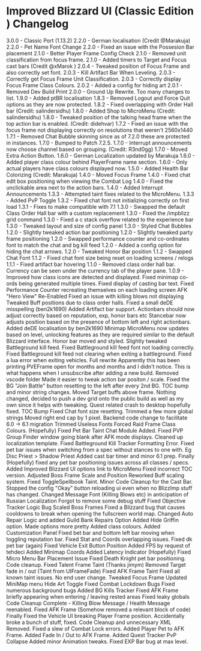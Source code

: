 # Improved Blizzard UI (Classic Edition ) Changelog

3.0.0 - Classic Port (1.13.2)
2.2.0 - German localisation (Credit @Marakuja)
2.2.0 - Pet Name Font Change
2.2.0 - Fixed an issue with the Possesion Bar placement
2.1.0 - Better Player Frame Config Check
2.1.0 - Removed unit classification from focus frame.
2.1.0 - Added timers to Target and Focus cast bars (Credit @xMarok )
2.0.4 - Tweaked position of Focus Frame and also correctly set font.
2.0.3 - Kill Artifact Bar When Leveling.
2.0.3 - Correctly get Focus Frame Unit Classification.
2.0.3 - Correctly display Focus Frame Class Colours.
2.0.2 - Added a config for hiding art
2.0.1 - Removed Dev Build Print
2.0.0 - Ground Up Rewrite. Too many changes to list.
1.9.0 - Added ptBR localisation
1.8.3 - Removed Logout and Force Quit options as they are now protected.
1.8.2 - Fixed overlapping with Order Hall bar (Credit: salindersidhu)
1.8.0 - Added Shop to MicroMenu (Credit: salindersidhu)
1.8.0 - Tweaked position of the talking head frame when the top action bar is enabled. (Credit: didehvar)
1.7.2 - Fixed an issue with the focus frame not displaying correctly on resolutions that weren't 2560x1440
1.7.1 - Removed Chat Bubble skinning since as of 7.2.0 these are protected in instances.
1.7.0 - Bumped to Patch 7.2.5.
1.7.0 - Interrupt announcements now choose channel based on grouping. (Credit: R3nd0gg)
1.7.0 - Moved Extra Action Button.
1.6.0 - German Localization updated by Marakuja
1.6.0 - Added player class colour behind PlayerFrame name section.
1.6.0 - Only actual players have class colours displayed now.
1.5.0 - Added Health Bar Colorizing (Credit: Marakuja)
1.4.0 - Moved Focus Frame
1.4.0 - Fixed chat edit box positioning when viewing the Combat Log
1.4.0 - Fixed the unclickable area next to the action bars.
1.4.0 - Added Interrupt Announcements
1.3.3 - Attempted taint fixes related to the MicroMenu.
1.3.3 - Added PvP Toggle
1.3.2 - Fixed chat font not initializing correctly on first load
1.3.1 - Fixes to make compatible with 7.1
1.3.0 - Swapped the default Class Order Hall bar with a custom replacement
1.3.0 - Fixed the /impblizz grid command
1.3.0 - Fixed a c stack overflow related to the experience bar
1.3.0 - Tweaked layout and size of config panel
1.3.0 - Styled Chat Bubbles
1.2.0 - Slightly tweaked action bar positioning
1.2.0 - Slightly tweaked party frame positioning
1.2.0 - Swapped performance counter and co-ordinates font to match the chat and bg kill feed
1.2.0 - Added a config option for hiding the chat arrows.
1.2.0 - Tweaked Honor Bar position
1.1.2 - Swapped Chat Font
1.1.2 - Fixed chat font size being reset on loading screens / relogs
1.1.1 - Fixed artifact bar hovering
1.1.0 - Removed class order hall bar. Currency can be seen under the currency tab of the player pane.
1.0.9 - Improved how class icons are detected and displayed.
Fixed minimap co-ords being generated multiple times.
Fixed display of casting bar text.
Fixed Performance Counter recreating themselves on each loading screen
AFK "Hero View" Re-Enabled
Fixed an issue with killing blows not displaying
Tweaked Buff positions due to class order halls.
Fixed a small deDE misspelling (ben2k1690)
Added Artifact bar support.
Actionbars should now adjust correctly based on reputation, exp, honor bars etc
Stancebar now adjusts position based on the presence of bottom left and right actionbars.
Added deDE localisation by ben2k1690
Minimap MicroMenu now updates based on level, unlocking features as they are required similar to the default Blizzard interface.
Honor bar moved and styled.
Slightly tweaked Battleground kill feed.
Fixed Battleground kill feed font not loading correctly.
Fixed Battleground kill feed not clearing when exiting a battleground.
Fixed a lua error when exiting vehicles.
Full rewrite
Apparently this has been printing PVEFrame open for months and months and I didn't notice. This is what happens when I unsubscribe after adding a new build.
Removed vscode folder
Made it easier to tweak action bar positon / scale.
Fixed the BG "Join Battle" button resetting to the left after every 2nd BG.
TOC bump and minor string changes.
Moved Target buffs above frame.
Nothing changed, decided to push a dev grid onto the public build as well as my own since it helps with tweaking.
Quest related crash to desktop hopefully fixed.
TOC Bump
Fixed Chat font size resetting.
Trimmed a few more global strings
Moved right end cap by 1 pixel.
Backend code change to facilitate 6.0 -> 6.1 migration
Trimmed Useless Fonts
Forced Raid Frame Class Colours.
(Hopefully) Fixed Pet Bar Taint
Chat Module Added.
Fixed PVP Group Finder window going blank after AFK mode displays.
Cleaned up localization template.
Fixed Battleground Kill Tracker Formatting Error.
Fixed pet bar issues when switching from a spec without stances to one with. Eg Disc Priest > Shadow Priest
Added cast bar timer and minor 6.1 prep.
Finally (Hopefully) fixed any pet bar positioning issues across all classes / specs.
Added Improved Blizzard UI options link to MicroMenu
Fixed incorrect TOC version.
Adjusted Boss Frame Scale and Position
Reworked Buff scaling system.
Fixed ToggleSpellbook Taint.
Minor Code Cleanup for the Cast Bar.
Stopped the config "Okay" button reloading ui even when no BlizzImp stuff has changed.
Changed Message Font (Killing Blows etc) in anticipation of Russian Localization
Forgot to remove some debug stuff
Fixed Objective Tracker Logic Bug
Scaled Boss Frames
Fixed a Blizzard bug that causes cooldowns to break when opening the fullscreen world map.
Changed Auto Repair Logic and added Guild Bank Repairs Option
Added Hide Griffin option.
Made options more pretty
Added class colours.
Added Customization Panel
Fixed bet bar and bottom left bar moving when toggling reputation bar.
Fixed Stat and Coords overlapping issues.
Fixed dk pet bar (again)
Fixed Vehicle Exit Button Position 
Added FPS by request of tehdeci
Added Minimap Coords
Added Latency Indicator
(Hopefully) Fixed Micro Menu Bar Placement Issue
Fixed Death Knight pet bar positioning.
Code cleanup.
Fixed Talent Frame Taint (Thanks jimym)
Removed Target fade in / out (Taint from UIFrameFade)
Fixed AFK Frame Taint
Fixed all known taint issues. No end user change.
Tweaked Focus Frame
Updated MiniMap menu
Hide Art Toggle
Fixed Combat Lockdown Bugs
Fixed numerous background bugs
Added BG Kills Tracker
Fixed AFK Frame briefly appearing when entering / leaving rested areas
Fixed leaky globals
Code Cleanup Complete - Killing Blow Message / Health Message reenabled.
Fixed AFK Frame (Somehow removed a relevant block of code)
Finally Fixed the Vehicle UI breaking Player Frame position.
Accidentally broke a bunch of stuff, fixed.
Code Cleanup and unnecessary XML Removed.
Fixed a slew of Combat Lock errors.
Added Player Pet to AFK Frame.
Added Fade In / Out to AFK Frame.
Added Quest Tracker PvP Collapse
Added minor Animation tweaks.
Fixed EXP Bar bug at max level.
